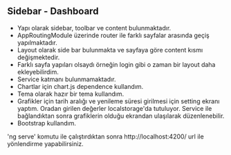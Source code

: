 ## Sidebar - Dashboard

- Yapı olarak sidebar, toolbar ve content bulunmaktadır.
- AppRoutingModule üzerinde router ile farklı sayfalar arasında geçiş yapılmaktadır.
- Layout olarak side bar bulunmakta ve sayfaya göre content kısmı değişmektedir.
- Farklı sayfa yapıları olsaydı örneğin login gibi o zaman bir layout daha ekleyebilirdim.
- Service katmanı bulunmamaktadır.
- Chartlar için chart.js dependence kullandım.
- Tema olarak hazır bir tema kullandım.
- Grafikler için tarih aralığı ve yenileme süresi girilmesi için setting ekranı yaptım. Oradan girilen 
değerler localstorage'da tutuluyor. Service ile bağlandıktan sonra grafiklerin olduğu ekrandan ulaşılarak düzenlenebilir.
- Bootstrap kullandım.

'ng serve' komutu ile çalıştırdıktan sonra http://localhost:4200/ url ile yönlendirme yapabilirsiniz.
